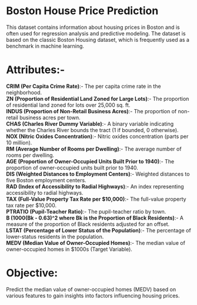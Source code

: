 # Boston House Price Prediction

This dataset contains information about housing prices in Boston and is often used for regression analysis and predictive modeling. The dataset is based on the classic Boston Housing dataset, which is frequently used as a benchmark in machine learning.<br>

# Attributes:-<br>
**CRIM (Per Capita Crime Rate)**:- The per capita crime rate in the neighborhood.<br>
**ZN (Proportion of Residential Land Zoned for Large Lots)**:- The proportion of residential land zoned for lots over 25,000 sq. ft.<br>
**INDUS (Proportion of Non-Retail Business Acres)**:- The proportion of non-retail business acres per town.<br>
**CHAS (Charles River Dummy Variable)**:- A binary variable indicating whether the Charles River bounds the tract (1 if bounded, 0 otherwise).<br>
**NOX (Nitric Oxides Concentration)**:- Nitric oxides concentration (parts per 10 million).<br>
**RM (Average Number of Rooms per Dwelling)**:- The average number of rooms per dwelling.<br>
**AGE (Proportion of Owner-Occupied Units Built Prior to 1940)**:- The proportion of owner-occupied units built prior to 1940.<br>
**DIS (Weighted Distances to Employment Centers)**:- Weighted distances to five Boston employment centers.<br>
**RAD (Index of Accessibility to Radial Highways)**:- An index representing accessibility to radial highways.<br>
**TAX (Full-Value Property Tax Rate per $10,000)**:- The full-value property tax rate per $10,000.<br>
**PTRATIO (Pupil-Teacher Ratio)**:- The pupil-teacher ratio by town.<br>
**B (1000(Bk - 0.63)^2 where Bk is the Proportion of Black Residents)**:- A measure of the proportion of Black residents adjusted for an offset.<br>
**LSTAT (Percentage of Lower Status of the Population)**:- The percentage of lower-status residents in the population.<br>
**MEDV (Median Value of Owner-Occupied Homes)**:- The median value of owner-occupied homes in $1000s (Target Variable).<br>

# Objective:
Predict the median value of owner-occupied homes (MEDV) based on various features to gain insights into factors influencing housing prices. 
